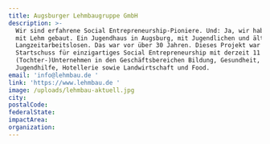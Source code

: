 ```yaml
---
title: Augsburger Lehmbaugruppe GmbH
description: >-
  Wir sind erfahrene Social Entrepreneurship-Pioniere. Und: Ja, wir haben mal
  mit Lehm gebaut. Ein Jugendhaus in Augsburg, mit Jugendlichen und älteren
  Langzeitarbeitslosen. Das war vor über 30 Jahren. Dieses Projekt war der
  Startschuss für einzigartiges Social Entrepreneurship mit derzeit 11
  (Tochter-)Unternehmen in den Geschäftsbereichen Bildung, Gesundheit,
  Jugendhilfe, Hotellerie sowie Landwirtschaft und Food.
email: 'info@lehmbau.de '
link: 'https://www.lehmbau.de '
image: /uploads/lehmbau-aktuell.jpg
city:
postalCode:
federalState:
impactArea:
organization:
---
```


